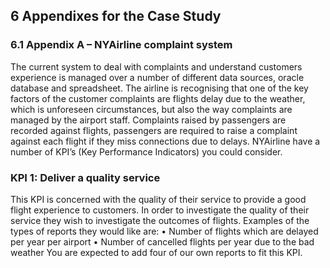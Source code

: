 
 
## 6 Appendixes for the Case Study
### 6.1 Appendix A – NYAirline complaint system
The current system to deal with complaints and understand customers experience is managed over
a number of different data sources, oracle database and spreadsheet. The airline is recognising that
one of the key factors of the customer complaints are flights delay due to the weather, which is
unforeseen circumstances, but also the way complaints are managed by the airport staff. Complaints
raised by passengers are recorded against flights, passengers are required to raise a complaint
against each flight if they miss connections due to delays.
NYAirline have a number of KPI’s (Key Performance Indicators) you could consider. 

### KPI 1: Deliver a quality service
This KPI is concerned with the quality of their service to provide a good flight experience to
customers. In order to investigate the quality of their service they wish to investigate the outcomes
of flights.
Examples of the types of reports they would like are:
• Number of flights which are delayed per year per airport
• Number of cancelled flights per year due to the bad weather
You are expected to add four of our own reports to fit this KPI.
